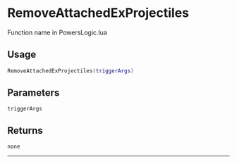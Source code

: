 # RemoveAttachedExProjectiles
Function name in PowersLogic.lua
## Usage
```lua
RemoveAttachedExProjectiles(triggerArgs)
```
## Parameters
`triggerArgs`
## Returns
`none`

---